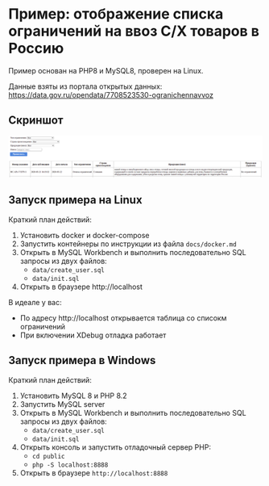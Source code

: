 # Пример: отображение списка ограничений на ввоз С/Х товаров в Россию

Пример основан на PHP8 и MySQL8, проверен на Linux.

Данные взяты из портала открытых данных: https://data.gov.ru/opendata/7708523530-ogranichennavvoz

## Скриншот

![](docs/ui-table-screenshot.png)

## Запуск примера на Linux

Краткий план действий:

1. Установить docker и docker-compose
2. Запустить контейнеры по инструкции из файла `docs/docker.md`
3. Открыть в MySQL Workbench и выполнить последовательно SQL запросы из двух файлов:
   - `data/create_user.sql`
   - `data/init.sql`
4. Открыть в браузере http://localhost

В идеале у вас:
- По адресу http://localhost открывается таблица со списокм ограничений
- При включении XDebug отладка работает

## Запуск примера в Windows

Краткий план действий:

1. Установить MySQL 8 и PHP 8.2
2. Запустить MySQL server
3. Открыть в MySQL Workbench и выполнить последовательно SQL запросы из двух файлов:
   - `data/create_user.sql`
   - `data/init.sql`
4. Открыть консоль и запустить отладочный сервер PHP:
    - `cd public`
    - `php -S localhost:8888`
5. Открыть в браузере `http://localhost:8888`
